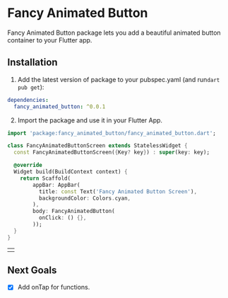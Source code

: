 <!--
This README describes the package. If you publish this package to pub.dev,
this README's contents appear on the landing page for your package.

For information about how to write a good package README, see the guide for
[writing package pages](https://dart.dev/guides/libraries/writing-package-pages).

For general information about developing packages, see the Dart guide for
[creating packages](https://dart.dev/guides/libraries/create-library-packages)
and the Flutter guide for
[developing packages and plugins](https://flutter.dev/developing-packages).
-->

# Fancy Animated Button

Fancy Animated Button package lets you add a beautiful animated button container to your Flutter app.

## Installation

1. Add the latest version of package to your pubspec.yaml (and run`dart pub get`):
```yaml
dependencies:
  fancy_animated_button: ^0.0.1
```
2. Import the package and use it in your Flutter App.
```dart
import 'package:fancy_animated_button/fancy_animated_button.dart';
```

```dart
class FancyAnimatedButtonScreen extends StatelessWidget {
  const FancyAnimatedButtonScreen({Key? key}) : super(key: key);

  @override
  Widget build(BuildContext context) {
    return Scaffold(
        appBar: AppBar(
          title: const Text('Fancy Animated Button Screen'),
          backgroundColor: Colors.cyan,
        ),
        body: FancyAnimatedButton(
          onClick: () {},
        ));
  }
}
```

<table>
<tr>
<td>
<img  src="https://drive.google.com/file/d/1KdJ7rtQtsB2aTIilYaYaB_02XPNR3BvU/edit"  alt="">
</td>
</tr>
</table>

## Next Goals

- [x] Add onTap for functions.
